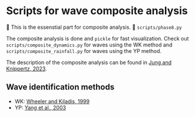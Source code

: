 # Scripts for wave composite analysis

:fairy: This is the essenstial part for composite analysis. :fairy: `scripts/phase8.py`

The composite analysis is done and `pickle` for fast visualization. Check out `scripts/composite_dynamics.py` for waves using the WK method and `scripts/composite_rainfall.py` for waves using the YP method.

The description of the composite analysis can be found in [Jung and Knippertz, 2023](https://doi.org/10.1029/2022GL100973).

## Wave identification methods
- WK: [Wheeler and Kiladis, 1999](https://doi.org/10.1175/1520-0469(1999)056<0374:CCEWAO>2.0.CO;2)
- YP: [Yang et al., 2003](https://doi.org/10.1175/1520-0469(2003)060<1637:CCEWAN>2.0.CO;2) 
